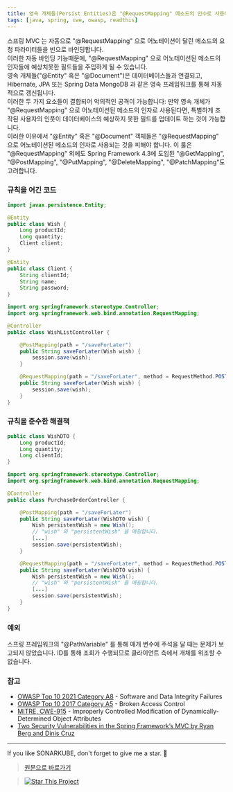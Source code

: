 ```yaml
---
title: 영속 개체들(Persist Entities)은 "@RequestMapping" 메소드의 인수로 사용해서는 안됩니다.
tags: [java, spring, cwe, owasp, readthis]
---
```


스프링 MVC 는 자동으로 "@RequestMapping" 으로 어노테이션이 달린 메소드의 요청 파라미터들을 빈으로 바인딩합니다.  
이러한 자동 바인딩 기능때문에, "@RequestMapping" 으로 어노테이션된 메소드의 인자들에 예상치못한 필드들을 주입하게 될 수 있습니다.    
영속 개체들("@Entity" 혹은 "@Document")은 데이터베이스들과 연결되고, Hibernate, JPA 또는 Spring Data MongoDB 과 같은 영속 프레임워크를 통해 자동적으로 갱신됩니다.  
이러한 두 가지 요소들이 결합되어 악의적인 공격이 가능합니다: 만약 영속 개체가 "@RequestMapping" 으로 어노테이션된 메소드의 인자로 사용된다면, 특별하게 조작된 사용자의 인풋이 데이터베이스의 예상하지 못한 필드를 업데이트 하는 것이 가능합니다.   
이러한 이유에서 "@Entity" 혹은 "@Document" 객체들은 "@RequestMapping" 으로 어노테이션된 메소드의 인자로 사용되는 것을 피해야 합니다.
이 룰은 "@RequestMapping" 외에도 Spring Framework 4.3에 도입된 "@GetMapping", "@PostMapping", "@PutMapping", "@DeleteMapping", "@PatchMapping"도 고려합니다.

### 규칙을 어긴 코드

```java
import javax.persistence.Entity;

@Entity
public class Wish {
    Long productId;
    Long quantity;
    Client client;
}

@Entity
public class Client {
    String clientId;
    String name;
    String password;
}

import org.springframework.stereotype.Controller;
import org.springframework.web.bind.annotation.RequestMapping;

@Controller
public class WishListController {

    @PostMapping(path = "/saveForLater")
    public String saveForLater(Wish wish) {
        session.save(wish);
    }

    @RequestMapping(path = "/saveForLater", method = RequestMethod.POST)
    public String saveForLater(Wish wish) {
        session.save(wish);
    }
}
```

### 규칙을 준수한 해결책

```java
public class WishDTO {
    Long productId;
    Long quantity;
    Long clientId;
}

import org.springframework.stereotype.Controller;
import org.springframework.web.bind.annotation.RequestMapping;

@Controller
public class PurchaseOrderController {

    @PostMapping(path = "/saveForLater")
    public String saveForLater(WishDTO wish) {
        Wish persistentWish = new Wish();
        // "wish" 와 "persistentWish" 을 매핑합니다.
        [...]
        session.save(persistentWish);
    }

    @RequestMapping(path = "/saveForLater", method = RequestMethod.POST)
    public String saveForLater(WishDTO wish) {
        Wish persistentWish = new Wish();
        // "wish" 와 "persistentWish" 을 매핑합니다.
        [...]
        session.save(persistentWish);
    }
}
```

### 예외
스프링 프레임워크의 "@PathVariable" 를 통해 매개 변수에 주석을 달 때는 문제가 보고되지 않았습니다.
ID를 통해 조회가 수행되므로 클라이언트 측에서 개체를 위조할 수 없습니다.

### 참고
- [OWASP Top 10 2021 Category A8](https://owasp.org/Top10/A08_2021-Software_and_Data_Integrity_Failures/) - Software and Data Integrity Failures
- [OWASP Top 10 2017 Category A5](https://owasp.org/www-project-top-ten/2017/A5_2017-Broken_Access_Control) - Broken Access Control
- [MITRE, CWE-915](https://cwe.mitre.org/data/definitions/915) - Improperly Controlled Modification of Dynamically-Determined Object Attributes
- [Two Security Vulnerabilities in the Spring Framework’s MVC by Ryan Berg and Dinis Cruz](https://o2platform.files.wordpress.com/2011/07/ounce_springframework_vulnerabilities.pdf)
---

If you like SONARKUBE, don't forget to give me a star. :star2:

> [원문으로 바로가기](https://rules.sonarsource.com/java/tag/spring/RSPEC-4684)  

> [![Star This Project](https://img.shields.io/github/stars/kantabile/sonarkube.svg?label=Stars&style=social)](https://github.com/kantabile/sonarkube)
